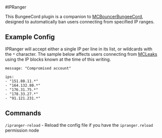 #IPRanger

This BungeeCord plugin is a companion to [MCBouncerBungeeCord](https://github.com/MCBouncer/MCBouncerBungeeCord), designed to automatically ban users connecting from specified IP ranges.

## Example Config

IPRanger will accept either a single IP per line in its list, or wildcards with the `*` character. The sample below affects users connecting from [MCLeaks](https://www.reddit.com/r/admincraft/comments/4jm6wd/dealing_with_compromised_mcleaks_accounts/) using the IP blocks known at the time of this writing.

```
message: "Compromised account"

ips:
- "151.80.11.*"
- "164.132.80.*"
- "176.31.75.*"
- "178.33.27.*"
- "91.121.231.*"
```

## Commands

`/ipranger-reload` - Reload the config file if you have the `ipranger.reload` permission node
